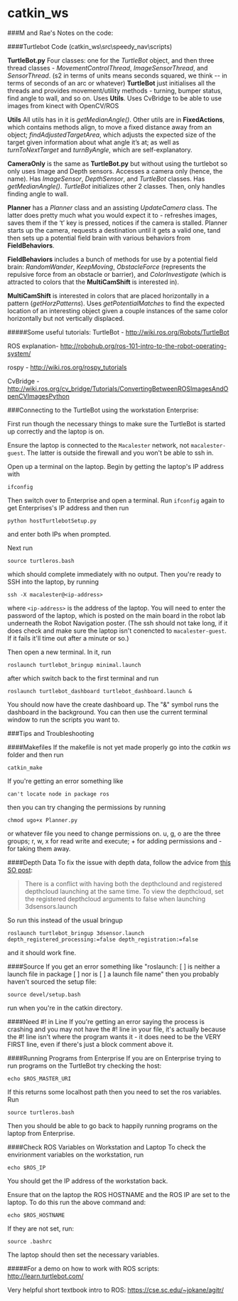 # catkin_ws

###M and Rae's Notes on the code:


####Turtlebot Code (catkin_ws\src\speedy_nav\scripts)

__TurtleBot.py__ Four classes: one for the _TurtleBot_ object, and then three thread classes - _MovementControlThread_, _ImageSensorThread_, and _SensorThread_. (s2 in terms of units means seconds squared, we think -- in terms of seconds of an arc or whatever)
__TurtleBot__ just initialises all the threads and provides movement/utility methods - turning, bumper status, find angle to wall, and so on. Uses __Utils__. Uses CvBridge to be able to use images from kinect with OpenCV/ROS

__Utils__ All utils has in it is _getMedianAngle()_. Other utils are in __FixedActions__, which contains methods align, to move a fixed distance away from an object; _findAdjustedTargetArea_, which adjusts the expected size of the target given information about what angle it’s at; as well as _turnToNextTarget_ and _turnByAngle_, which are self-explanatory.

__CameraOnly__ is the same as __TurtleBot.py__ but without using the turtlebot so only uses Image and Depth sensors. Accesses a camera only (hence, the name). Has _ImageSensor_, _DepthSensor_, and _TurtleBot_ classes. Has _getMedianAngle()_. _TurtleBot_ initializes other 2 classes. Then, only handles finding angle to wall. 

__Planner__ has a _Planner_ class and an assisting _UpdateCamera_ class. The latter does pretty much what you would expect it to - refreshes images, saves them if the ‘t’ key is pressed, notices if the camera is stalled. 
Planner starts up the camera, requests a destination until it gets a valid one, tand then sets up a potential field brain with various behaviors from __FieldBehaviors__.

__FieldBehaviors__ includes a bunch of methods for use by a potential field brain: _RandomWander_, _KeepMoving_, _ObstacleForce_ (represents the repulsive force from an obstacle or barrier), and _ColorInvestigate_ (which is attracted to colors that the __MultiCamShift__ is interested in).

__MultiCamShift__ is interested in colors that are placed horizontally in a pattern (_getHorzPatterns_). Uses _getPotentialMatches_ to find the expected location of an interesting object given a couple instances of the same color horizontally but not vertically displaced.


#####Some useful tutorials:
TurtleBot - http://wiki.ros.org/Robots/TurtleBot

ROS explanation- http://robohub.org/ros-101-intro-to-the-robot-operating-system/

rospy - http://wiki.ros.org/rospy_tutorials

CvBridge - http://wiki.ros.org/cv_bridge/Tutorials/ConvertingBetweenROSImagesAndOpenCVImagesPython 



###Connecting to the TurtleBot using the workstation Enterprise:

First run though the necessary things to make sure the TurtleBot is started up correctly and the laptop is on. 

Ensure the laptop is connected to the `Macalester` network, not `macalester-guest`. The latter is outside the firewall and you won't be able to ssh in.

Open up a terminal on the laptop. Begin by getting the laptop's IP address with 
```
ifconfig
```
Then switch over to Enterprise and open a terminal. Run `ifconfig` again to get Enterprises's IP address and then run
```
python hostTurtlebotSetup.py
```
and enter both IPs when prompted. 

Next run 
```
source turtleros.bash
```
which should complete immediately with no output. Then you're ready to SSH into the laptop, by running
```
ssh -X macalester@<ip-address>
```
where `<ip-address>` is the address of the laptop. You will need to enter the password of the laptop, which is posted on the main board in the robot lab underneath the Robot Navigation poster. (The ssh should not take long, if it does check and make sure the laptop isn't conencted to `macalester-guest`. If it fails it'll time out after a minute or so.)

Then open a new terminal. In it, run 
```
roslaunch turtlebot_bringup minimal.launch
```
after which switch back to the first terminal and run 
```
roslaunch turtlebot_dashboard turtlebot_dashboard.launch &
```
You should now have the create dashboard up. 
The "&" symbol runs the dashboard in the background. You can then use the current terminal window to run the scripts you want to.


###Tips and Troubleshooting

####Makefiles
If the makefile is not yet made properly go into the _catkin ws_ folder and then run 
```
catkin_make
```

If you're getting an error something like 
```
can't locate node in package ros
```
then you can try changing the permissions by running
```
chmod ugo+x Planner.py
```
or whatever file you need to change permissions on.
u, g, o are the three groups; r, w, x for read write and execute; + for adding permissions and - for taking them away.

####Depth Data
To fix the issue with depth data, follow the advice from [this SO post](http://answers.ros.org/question/163551/no-depth-data-received-from-kinect-on-turtlebot/):

>There is a conflict with having both the depthclound and registered depthcloud launching at the same time. To view the depthcloud, set the registered depthcloud arguments to false when launching 3dsensors.launch

So run this instead of the usual bringup
```
roslaunch turtlebot_bringup 3dsensor.launch depth_registered_processing:=false depth_registration:=false
```
and it should work fine.

####Source
If you get an error something like "roslaunch: [ ] is neither a launch file in package [ ] nor is [ ] a launch file name" then you probably haven't sourced the setup file:
```
source devel/setup.bash
```
run when you're in the catkin directory.

####Need #! in Line
If you're getting an error saying the process is crashing and you may not have the #! line in your file, it's actually because the #! line isn't where the program wants it - it does need to be the VERY FIRST line, even if there's just a block comment above it.

####Running Programs from Enterprise 
If you are on Enterprise trying to run programs on the TurtleBot try checking the host:
```
echo $ROS_MASTER_URI
```
If this returns some localhost path then you need to set the ros variables. Run
```
source turtleros.bash
```
Then you should be able to go back to happily running programs on the laptop from Enterprise. 

####Check ROS Variables on Workstation and Laptop
To check the envirionment variables on the workstation, run 
```
echo $ROS_IP
```
You should get the IP address of the workstation back. 

Ensure that on the laptop the ROS HOSTNAME and the ROS IP are set to the laptop. To do this run the above command and:
```
echo $ROS_HOSTNAME
```
If they are not set, run:
```
source .bashrc
```
The laptop should then set the necessary variables. 

#####For a demo on how to work with ROS scripts: http://learn.turtlebot.com/

Very helpful short textbook intro to ROS: https://cse.sc.edu/~jokane/agitr/


